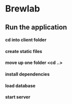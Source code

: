 # Brewlab

## Run the application

#### cd into client folder <cd client>
#### create static files <npm run build>
#### move up one folder <cd ..>
#### install dependencies <npm i>
#### load database <npm run database>
#### start server <npm run start-prod>
